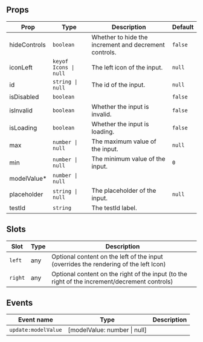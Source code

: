 <!-- This file is automatically generated, do not edit manually. -->

<script setup>
import AppNumberInputPlayground from './AppNumberInputPlayground.vue'
</script>

<AppNumberInputPlayground />

## Props

| Prop | Type | Description | Default |
| ---- | ---- | ----------- | ------- |
| hideControls | `boolean` | Whether to hide the increment and decrement controls. | `false` |
| iconLeft | `keyof Icons \| null` | The left icon of the input. | `null` |
| id | `string \| null` | The id of the input. | `null` |
| isDisabled | `boolean` |  | `false` |
| isInvalid | `boolean` | Whether the input is invalid. | `false` |
| isLoading | `boolean` | Whether the input is loading. | `false` |
| max | `number \| null` | The maximum value of the input. | `null` |
| min | `number \| null` | The minimum value of the input. | `0` |
| modelValue* | `number \| null` |  |  |
| placeholder | `string \| null` | The placeholder of the input. | `null` |
| testId | `string` | The testId label. |  |


## Slots

| Slot | Type | Description |
| --------- | ---- | ----------- |
| `left` | any | Optional content on the left of the input (overrides the rendering of the left Icon) |
| `right` | any | Optional content on the right of the input (to the right of the increment/decrement controls) |


## Events

| Event name | Type | Description |
| ---------- | ---- | ----------- |
| `update:modelValue` | [modelValue: number \| null] |  |

